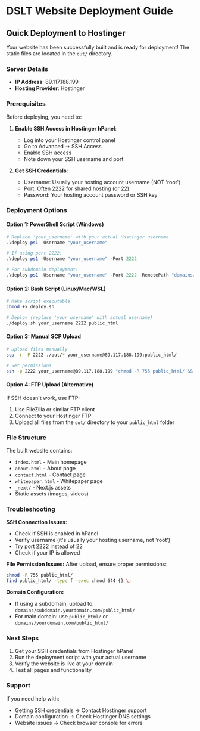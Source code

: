 # DSLT Website Deployment Guide

## Quick Deployment to Hostinger

Your website has been successfully built and is ready for deployment! The static files are located in the `out/` directory.

### Server Details
- **IP Address**: 89.117.188.199
- **Hosting Provider**: Hostinger

### Prerequisites

Before deploying, you need to:

1. **Enable SSH Access in Hostinger hPanel**:
   - Log into your Hostinger control panel
   - Go to Advanced → SSH Access
   - Enable SSH access
   - Note down your SSH username and port

2. **Get SSH Credentials**:
   - Username: Usually your hosting account username (NOT 'root')
   - Port: Often 2222 for shared hosting (or 22)
   - Password: Your hosting account password or SSH key

### Deployment Options

#### Option 1: PowerShell Script (Windows)
```powershell
# Replace 'your_username' with your actual Hostinger username
.\deploy.ps1 -Username "your_username"

# If using port 2222:
.\deploy.ps1 -Username "your_username" -Port 2222

# For subdomain deployment:
.\deploy.ps1 -Username "your_username" -Port 2222 -RemotePath "domains/yoursubdomain.yourdomain.com/public_html"
```

#### Option 2: Bash Script (Linux/Mac/WSL)
```bash
# Make script executable
chmod +x deploy.sh

# Deploy (replace 'your_username' with actual username)
./deploy.sh your_username 2222 public_html
```

#### Option 3: Manual SCP Upload
```bash
# Upload files manually
scp -r -P 2222 ./out/* your_username@89.117.188.199:public_html/

# Set permissions
ssh -p 2222 your_username@89.117.188.199 "chmod -R 755 public_html/ && find public_html/ -type f -exec chmod 644 {} \;"
```

#### Option 4: FTP Upload (Alternative)
If SSH doesn't work, use FTP:
1. Use FileZilla or similar FTP client
2. Connect to your Hostinger FTP
3. Upload all files from the `out/` directory to your `public_html` folder

### File Structure
The built website contains:
- `index.html` - Main homepage
- `about.html` - About page
- `contact.html` - Contact page
- `whitepaper.html` - Whitepaper page
- `_next/` - Next.js assets
- Static assets (images, videos)

### Troubleshooting

**SSH Connection Issues:**
- Check if SSH is enabled in hPanel
- Verify username (it's usually your hosting username, not 'root')
- Try port 2222 instead of 22
- Check if your IP is allowed

**File Permission Issues:**
After upload, ensure proper permissions:
```bash
chmod -R 755 public_html/
find public_html/ -type f -exec chmod 644 {} \;
```

**Domain Configuration:**
- If using a subdomain, upload to: `domains/subdomain.yourdomain.com/public_html/`
- For main domain: use `public_html/` or `domains/yourdomain.com/public_html/`

### Next Steps
1. Get your SSH credentials from Hostinger hPanel
2. Run the deployment script with your actual username
3. Verify the website is live at your domain
4. Test all pages and functionality

### Support
If you need help with:
- Getting SSH credentials → Contact Hostinger support
- Domain configuration → Check Hostinger DNS settings
- Website issues → Check browser console for errors
